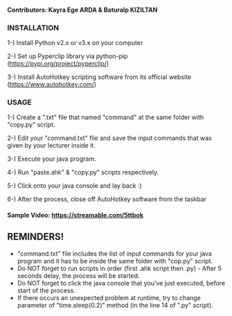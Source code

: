 #### Contributors: Kayra Ege ARDA & Baturalp KIZILTAN

### INSTALLATION

1-) Install Python v2.x or v3.x on your computer

2-) Set up Pyperclip library via python-pip (https://pypi.org/project/pyperclip/)

3-) Install AutoHotkey scripting software from its official website (https://www.autohotkey.com/)

### USAGE
1-) Create a ".txt" file that named "command" at the same folder with "copy.py" script.

2-) Edit your "command.txt" file and save the input commands that was given by your lecturer inside it.

3-) Execute your java program.

4-) Run "paste.ahk" & "copy.py" scripts respectively.

5-) Click onto your java console and lay back :)

6-) After the process, close off AutoHotkey software from the taskbar

#### Sample Video: https://streamable.com/5ttbok

## REMINDERS!

- "command.txt" file includes the list of input commands for your java program and it has to be inside the same folder with "cop.py" script.
- Do NOT forget to run scripts in order (first .ahk script then .py) - After 5 seconds delay, the process will be started.
- Do NOT forget to click the java console that you've just executed, before start of the process.
- If there occurs an unexpected problem at runtime, try to change parameter of "time.sleep(0.2)" method (in the line 14 of ".py" script).
